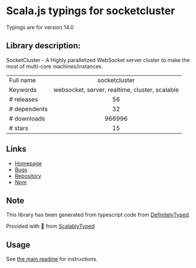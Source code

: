 
# Scala.js typings for socketcluster

Typings are for version 14.0

## Library description:
SocketCluster - A Highly parallelized WebSocket server cluster to make the most of multi-core machines/instances.

|                    |                 |
| ------------------ | :-------------: |
| Full name          | socketcluster |
| Keywords           | websocket, server, realtime, cluster, scalable |
| # releases         | 56 |
| # dependents       | 32 |
| # downloads        | 966996 |
| # stars            | 15 |

## Links
- [Homepage](http://socketcluster.io)
- [Bugs](https://github.com/SocketCluster/socketcluster/issues)
- [Repository](https://github.com/SocketCluster/socketcluster)
- [Npm](https://www.npmjs.com/package/socketcluster)
    


## Note
This library has been generated from typescript code from [DefinitelyTyped](https://definitelytyped.org).

Provided with :purple_heart: from [ScalablyTyped](https://github.com/oyvindberg/ScalablyTyped)

## Usage
See [the main readme](../../readme.md) for instructions.


